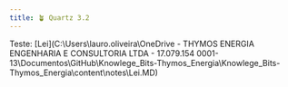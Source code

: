 ```yaml
---
title: 🪴 Quartz 3.2
---
```


 Teste: [Lei](C:\Users\lauro.oliveira\OneDrive - THYMOS ENERGIA ENGENHARIA E CONSULTORIA LTDA - 17.079.154 0001-13\Documentos\GitHub\Knowlege_Bits-Thymos_Energia\Knowlege_Bits-Thymos_Energia\content\notes\Lei.MD)
